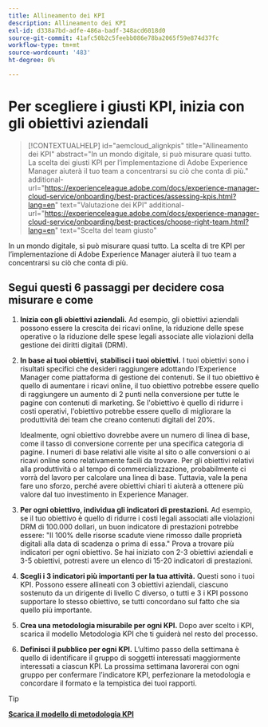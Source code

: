 ```yaml
---
title: Allineamento dei KPI
description: Allineamento dei KPI
exl-id: d338a7bd-adfe-486a-badf-348acd6018d0
source-git-commit: 41afc50b2c5feebb086e78ba2065f59e874d37fc
workflow-type: tm+mt
source-wordcount: '483'
ht-degree: 0%

---
```


# Per scegliere i giusti KPI, inizia con gli obiettivi aziendali

>[!CONTEXTUALHELP]
>id="aemcloud_alignkpis"
>title="Allineamento dei KPI"
>abstract="In un mondo digitale, si può misurare quasi tutto. La scelta dei giusti KPI per l’implementazione di Adobe Experience Manager aiuterà il tuo team a concentrarsi su ciò che conta di più."
>additional-url="https://experienceleague.adobe.com/docs/experience-manager-cloud-service/onboarding/best-practices/assessing-kpis.html?lang=en" text="Valutazione dei KPI"
>additional-url="https://experienceleague.adobe.com/docs/experience-manager-cloud-service/onboarding/best-practices/choose-right-team.html?lang=en" text="Scelta del team giusto"

In un mondo digitale, si può misurare quasi tutto. La scelta di tre KPI per l’implementazione di Adobe Experience Manager aiuterà il tuo team a concentrarsi su ciò che conta di più.


## **Segui questi 6 passaggi per decidere cosa misurare e come**


1. **Inizia con gli obiettivi aziendali.** Ad esempio, gli obiettivi aziendali possono essere la crescita dei ricavi online, la riduzione delle spese operative o la riduzione delle spese legali associate alle violazioni della gestione dei diritti digitali (DRM).

1. **In base ai tuoi obiettivi, stabilisci i tuoi obiettivi.** I tuoi obiettivi sono i risultati specifici che desideri raggiungere adottando l’Experience Manager come piattaforma di gestione dei contenuti. Se il tuo obiettivo è quello di aumentare i ricavi online, il tuo obiettivo potrebbe essere quello di raggiungere un aumento di 2 punti nella conversione per tutte le pagine con contenuti di marketing. Se l&#39;obiettivo è quello di ridurre i costi operativi, l&#39;obiettivo potrebbe essere quello di migliorare la produttività dei team che creano contenuti digitali del 20%.

   Idealmente, ogni obiettivo dovrebbe avere un numero di linea di base, come il tasso di conversione corrente per una specifica categoria di pagine. I numeri di base relativi alle visite al sito o alle conversioni o ai ricavi online sono relativamente facili da trovare. Per gli obiettivi relativi alla produttività o al tempo di commercializzazione, probabilmente ci vorrà del lavoro per calcolare una linea di base. Tuttavia, vale la pena fare uno sforzo, perché avere obiettivi chiari ti aiuterà a ottenere più valore dal tuo investimento in Experience Manager.

1. **Per ogni obiettivo, individua gli indicatori di prestazioni.** Ad esempio, se il tuo obiettivo è quello di ridurre i costi legali associati alle violazioni DRM di 100.000 dollari, un buon indicatore di prestazioni potrebbe essere: &quot;Il 100% delle risorse scadute viene rimosso dalle proprietà digitali alla data di scadenza o prima di essa.&quot; Prova a trovare più indicatori per ogni obiettivo. Se hai iniziato con 2-3 obiettivi aziendali e 3-5 obiettivi, potresti avere un elenco di 15-20 indicatori di prestazioni.

1. **Scegli i 3 indicatori più importanti per la tua attività.** Questi sono i tuoi KPI. Possono essere allineati con 3 obiettivi aziendali, ciascuno sostenuto da un dirigente di livello C diverso, o tutti e 3 i KPI possono supportare lo stesso obiettivo, se tutti concordano sul fatto che sia quello più importante.

1. **Crea una metodologia misurabile per ogni KPI.** Dopo aver scelto i KPI, scarica il modello Metodologia KPI che ti guiderà nel resto del processo.

1. **Definisci il pubblico per ogni KPI.** L’ultimo passo della settimana è quello di identificare il gruppo di soggetti interessati maggiormente interessati a ciascun KPI. La prossima settimana lavorerai con ogni gruppo per confermare l’indicatore KPI, perfezionare la metodologia e concordare il formato e la tempistica dei tuoi rapporti.

>[!TIP]
>
>[**Scarica il modello di metodologia KPI**](https://experienceleague.adobe.com/welcome/aem/assets/img/KPI_Methodology_Template.png)
